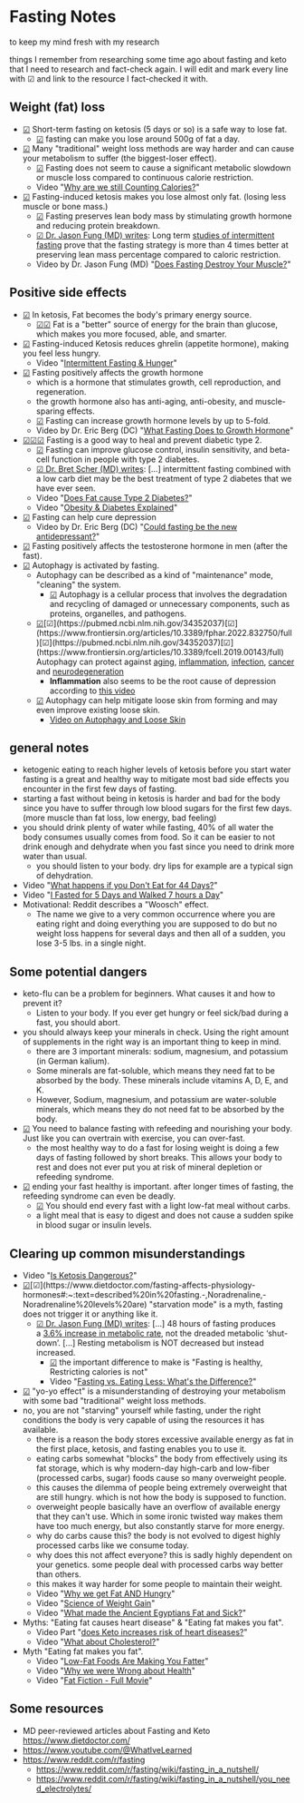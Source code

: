 # Fasting Notes
to keep my mind fresh with my research

things I remember from researching some time ago about fasting and keto that I need to research and fact-check again.
I will edit and mark every line with ☑︎ and link to the resource I fact-checked it with.

## Weight (fat) loss
- [☑︎](https://www.ncbi.nlm.nih.gov/pmc/articles/PMC8369953/) Short-term fasting on ketosis (5 days or so) is a safe way to lose fat.
  - [☑︎](https://www.ncbi.nlm.nih.gov/pmc/articles/PMC8369953/#:~:text=BF%20%5Bkg%5D,p%3C0.001) fasting can make you lose around 500g of fat a day.
- [☑︎](https://www.dietdoctor.com/biggest-loser-fail-ketogenic-weight-loss-study-success) Many "traditional" weight loss methods are way harder and can cause your metabolism to suffer (the biggest-loser effect).
  - [☑︎](https://www.dietdoctor.com/fasting-affects-physiology-hormones#:~:text=described%20in%20fasting.-,Noradrenaline,-Noradrenaline%20levels%20are) Fasting does not seem to cause a significant metabolic slowdown or muscle loss compared to continuous calorie restriction.
  - Video "[Why are we still Counting Calories?](https://youtu.be/VyNgvMYb7iQ)"
- [☑︎](https://blog.thefastingmethod.com/fasting-and-muscle-mass-fasting-part-14/) Fasting-induced ketosis makes you lose almost only fat. (losing less muscle or bone mass.)
  - [☑︎](https://blog.thefastingmethod.com/fasting-and-muscle-mass-fasting-part-14/) Fasting preserves lean body mass by stimulating growth hormone and reducing protein breakdown.
  - [☑︎ Dr. Jason Fung (MD) writes](https://www.dietdoctor.com/fasting-affects-physiology-hormones#:~:text=Long%20term%20studies%20of%20intermittent%20fasting%20prove%20that%20the%20fasting%20strategy%20is%20more%20than%204%20times%20better%20at%20preserving%20lean%20mass%20percentage%20compared%20to%20caloric%20restriction.): Long term [studies of intermittent fasting](https://www.ncbi.nlm.nih.gov/pubmed/27569118) prove that the fasting strategy is more than 4 times better at preserving lean mass percentage compared to caloric restriction.
  - Video by Dr. Jason Fung (MD) "[Does Fasting Destroy Your Muscle?](https://www.youtube.com/watch?v=teQIaU6wp2o)"
  
## Positive side effects
- [☑︎](https://www.dietdoctor.com/low-carb/ketosis#:~:text=Ketosis%20is%20a%20metabolic%20state%20in%20which%20your%20body%20uses%20fat%20and%20ketones%20rather%20than%20glucose%20(sugar)%20as%20its%20main%20fuel%20source.) In ketosis, Fat becomes the body's primary energy source.
  - [☑︎](https://youtu.be/Dan8qtgQRi8?t=275)[☑︎](https://www.ncbi.nlm.nih.gov/pmc/articles/PMC8840718/#:~:text=Interestingly%2C%20the%20authors%20demonstrated%20improved%20performance%20in%20a%20working%20memory%20bi%2Dconditional%20association%20task%20that%20reflect%20prefrontal%20cortex%20(PFC)%20and%20hippocampal%20interaction) Fat is a "better" source of energy for the brain than glucose, which makes you more focused, able, and smarter.
- [☑︎](https://www.dietdoctor.com/low-carb/ketosis#:~:text=Established%20benefits%3A-,Appetite%20regulation,-%3A%20One%20of) Fasting-induced Ketosis reduces ghrelin (appetite hormone), making you feel less hungry.
  - Video "[Intermittent Fasting & Hunger](https://www.youtube.com/watch?v=dFT2IKmwyfg)" 
- [☑︎](https://www.dietdoctor.com/fasting-affects-physiology-hormones#:~:text=salt%20and%20water.-,Growth%20hormone,-Growth%20hormone%20is) Fasting positively affects the growth hormone
  - which is a hormone that stimulates growth, cell reproduction, and regeneration. 
  - the growth hormone also has anti-aging, anti-obesity, and muscle-sparing effects.
  - [☑︎](https://blog.thefastingmethod.com/fasting-and-growth-hormone/#:~:text=During%20fasting%2C%20there%20is%20the%20spike%20in%20the%20early%20morning%2C%20but%20there%20is%20regular%20secretion%20throughout%20the%20day%20as%20well.%C2%A0Hartman%20et%20al%C2%A0also%20showed%20a%205%2Dfold%20increase%20in%20HGH%20in%20response%20to%20a%202%20day%20fast.) Fasting can increase growth hormone levels by up to 5-fold.
  - Video by Dr. Eric Berg (DC) "[What Fasting Does to Growth Hormone](https://www.youtube.com/watch?v=ucPymf2kWOA)"
- [☑︎](https://www.dietdoctor.com/fasting-affects-physiology-hormones#:~:text=Hormonal%20Adaptation-,Insulin,-Fasting%20is%20the)[☑︎](https://www.ncbi.nlm.nih.gov/pmc/articles/PMC5990470/)[☑︎](https://casereports.bmj.com/content/casereports/2018/bcr-2017-221854.full.pdf) Fasting is a good way to heal and prevent diabetic type 2.
  - [☑︎](https://www.ncbi.nlm.nih.gov/pmc/articles/PMC8653959/) Fasting can improve glucose control, insulin sensitivity, and beta-cell function in people with type 2 diabetes.
  - [☑︎ Dr. Bret Scher (MD) writes](https://www.dietdoctor.com/intermittent-fasting-the-best-diet-for-type-2-diabetes#:~:text=intermittent%20fasting%20combined%20with%20a%20low%20carb%20diet%20may%20be%20the%20best%20treatment%20of%20type%202%20diabetes%20that%20we%20have%20ever%20seen.): [...] intermittent fasting combined with a low carb diet may be the best treatment of type 2 diabetes that we have ever seen.
  - Video "[Does Fat cause Type 2 Diabetes?](https://youtu.be/hpOP_HKeazU)"
  - Video "[Obesity & Diabetes Explained](https://www.youtube.com/watch?v=xlfZvnV4v50)"
- [☑︎](https://psychcentral.com/depression/fasting-and-depression) Fasting can help cure depression
  - Video by Dr. Eric Berg (DC) "[Could fasting be the new antidepressant?](https://www.youtube.com/watch?v=1zH5dbzGm4Y)"
- [☑︎](https://josepheverettwil.substack.com/p/how-fasting-changes-testosterone) Fasting positively affects the testosterone hormone in men (after the fast).
- [☑︎](https://www.dietdoctor.com/renew-body-fasting-autophagy#:~:text=What%20activates%20autophagy,activator%20of%20autophagy.) Autophagy is activated by fasting.
  - Autophagy can be described as a kind of "maintenance" mode,  "cleaning" the system.
    - [☑︎](https://www.dietdoctor.com/renew-body-fasting-autophagy#:~:text=Autophagy%20%E2%80%93%20replacing%20old,to%20degrade%20proteins.) Autophagy is a cellular process that involves the degradation and recycling of damaged or unnecessary components, such as proteins, organelles, and pathogens.
  - [☑︎](https://www.dietdoctor.com/renew-body-fasting-autophagy#:~:text=The%20consequences%20of,development%20of%20AD.)[☑︎](https://pubmed.ncbi.nlm.nih.gov/34352037)[☑︎](https://www.frontiersin.org/articles/10.3389/fphar.2022.832750/full)[☑︎](https://pubmed.ncbi.nlm.nih.gov/34352037)[☑︎](https://www.frontiersin.org/articles/10.3389/fcell.2019.00143/full) Autophagy can protect against [aging](https://www.frontiersin.org/articles/10.3389/fcell.2019.00143/full), [inflammation](https://www.frontiersin.org/articles/10.3389/fphar.2022.832750/full#:~:text=Autophagy%20is%20known%20to%20regulate,accordingly%2C%20inflammatory%20cytokines%20and%20inflammasome), [infection](https://pubmed.ncbi.nlm.nih.gov/34352037/#:~:text=Fasting%20dramatically%20interrupted%20infection%20and,proceeded%20in%20fasting%20gnotobiotic%20mice.), [cancer](https://www.dietdoctor.com/renew-body-fasting-autophagy#:~:text=The%20consequences%20of,development%20of%20AD.) and [neurodegeneration](https://www.dietdoctor.com/renew-body-fasting-autophagy#:~:text=The%20consequences%20of,development%20of%20AD.) 
    - **Inflammation** also seems to be the root cause of depression according to [this video](https://www.youtube.com/watch?v=2X4qySqsYP8)
  - [☑︎](https://www.wefast.care/articles/fasting-loose-skin#:~:text=Autophagy%20and%20loose%20skin) Autophagy can help mitigate loose skin from forming and may even improve existing loose skin.
    - [Video on Autophagy and Loose Skin](https://www.youtube.com/watch?v=xvxo77kSsjM)

## general notes
- ketogenic eating to reach higher levels of ketosis before you start water fasting is a great and healthy way to mitigate most bad side effects you encounter in the first few days of fasting.
- starting a fast without being in ketosis is harder and bad for the body since you have to suffer through low blood sugars for the first few days. (more muscle than fat loss, low energy, bad feeling)
- you should drink plenty of water while fasting, 40% of all water the body consumes usually comes from food. So it can be easier to not drink enough and dehydrate when you fast since you need to drink more water than usual.
  - you should listen to your body. dry lips for example are a typical sign of dehydration.
- Video "[What happens if you Don't Eat for 44 Days?](https://www.youtube.com/watch?v=pfgM6nfWU-I)"
- Video "[I Fasted for 5 Days and Walked 7 hours a Day](https://www.youtube.com/watch?v=OcvTfIH-TTQ)"
- Motivational: Reddit describes a "Woosch" effect.
  - The name we give to a very common occurrence where you are eating right and doing everything you are supposed to do but no weight loss happens for several days and then all of a sudden, you lose 3-5 lbs. in a single night.

## Some potential dangers
- keto-flu can be a problem for beginners. What causes it and how to prevent it?
  - Listen to your body. If you ever get hungry or feel sick/bad during a fast, you should abort.
- you should always keep your minerals in check. Using the right amount of supplements in the right way is an important thing to keep in mind.
  - there are 3 important minerals: sodium, magnesium, and potassium (in German kalium).
  - Some minerals are fat-soluble, which means they need fat to be absorbed by the body. These minerals include vitamins A, D, E, and K.
  - However, Sodium, magnesium, and potassium are water-soluble minerals, which means they do not need fat to be absorbed by the body.
- [☑︎](https://www.youtube.com/watch?v=g8IGRyTdrOs) You need to balance fasting with refeeding and nourishing your body. Just like you can overtrain with exercise, you can over-fast.
  - the most healthy way to do a fast for losing weight is doing a few days of fasting followed by short breaks. This allows your body to rest and does not ever put you at risk of mineral depletion or refeeding syndrome.
- [☑︎](https://youtu.be/k1OMGDnGpIk?t=640) ending your fast healthy is important. after longer times of fasting, the refeeding syndrome can even be deadly.
  - [☑︎](https://youtu.be/k1OMGDnGpIk?t=677) You should end every fast with a light low-fat meal without carbs.
  - a light meal that is easy to digest and does not cause a sudden spike in blood sugar or insulin levels.

## Clearing up common misunderstandings
- Video "[Is Ketosis Dangerous?](https://www.youtube.com/watch?v=Dan8qtgQRi8)"
- [☑︎](https://www.dietdoctor.com/biggest-loser-fail-ketogenic-weight-loss-study-success#:~:text=This%20is%20what%20is%20sometimes%20termed%20%E2%80%98starvation%20mode%E2%80%99.%20This%20is%20what%20people%20imagine%20happens%20as%20their%20body%20starts%20to%20shut%20down%20in%20order%20to%20conserve%20energy.%20Basal%20metabolism%20(Calories%20Out)%20falls%20and%20you%20feel%20like%20crap.)[☑︎](https://www.dietdoctor.com/fasting-affects-physiology-hormones#:~:text=described%20in%20fasting.-,Noradrenaline,-Noradrenaline%20levels%20are) "starvation mode" is a myth, fasting does not trigger it or anything like it.
  -  [☑︎ Dr. Jason Fung (MD) writes](https://www.dietdoctor.com/fasting-affects-physiology-hormones#:~:text=48%20hours%20of,but%20instead%20increased.): [...] 48 hours of fasting produces a [3.6% increase in metabolic rate](https://www.ncbi.nlm.nih.gov/pubmed/14066725), not the dreaded metabolic ‘shut-down’. [...] Resting metabolism is NOT decreased but instead increased.
      - [☑︎](https://www.dietdoctor.com/biggest-loser-fail-ketogenic-weight-loss-study-success#:~:text=That%20reducing%20calories,came%20right%20back.) the important difference to make is "Fasting is healthy, Restricting calories is not"
      - Video "[Fasting vs. Eating Less: What's the Difference?](https://www.youtube.com/watch?v=APZCfmgzoS0)"
- [☑︎](https://www.dietdoctor.com/biggest-loser-fail-ketogenic-weight-loss-study-success) "yo-yo effect" is a misunderstanding of destroying your metabolism with some bad "traditional" weight loss methods.
- no, you are not "starving" yourself while fasting, under the right conditions the body is very capable of using the resources it has available.
   - there is a reason the body stores excessive available energy as fat in the first place, ketosis, and fasting enables you to use it.
   - eating carbs somewhat "blocks" the body from effectively using its fat storage, which is why modern-day high-carb and low-fiber (processed carbs, sugar) foods cause so many overweight people.
   - this causes the dilemma of people being extremely overweight that are still hungry. which is not how the body is supposed to function.
   - overweight people basically have an overflow of available energy that they can't use. Which in some ironic twisted way makes them have too much energy, but also constantly starve for more energy.
  - why do carbs cause this? the body is not evolved to digest highly processed carbs like we consume today.
  - why does this not affect everyone? this is sadly highly dependent on your genetics. some people deal with processed carbs way better than others.
  - this makes it way harder for some people to maintain their weight.
  - Video "[Why we get Fat AND Hungry](https://www.youtube.com/watch?v=KHaCKudtVi0)"
  - Video "[Science of Weight Gain](https://www.youtube.com/watch?v=zcMBm-UVdII)"
  - Video "[What made the Ancient Egyptians Fat and Sick?](https://www.youtube.com/watch?v=YGq_EbYEaSY)"
- Myths: "Eating fat causes heart disease" & "Eating fat makes you fat".
  - Video Part "[does Keto increases risk of heart diseases?](https://youtu.be/xlfZvnV4v50?t=673)"
  - Video "[What about Cholesterol?](https://www.youtube.com/watch?v=b7zWNabebxs)"
- Myth "Eating fat makes you fat".
  - Video "[Low-Fat Foods Are Making You Fatter](https://www.youtube.com/watch?v=oLtQLDptI1g)"
  - Video "[Why we were Wrong about Health](https://www.youtube.com/watch?v=5S6-v37nOtY)"
  - Video "[Fat Fiction - Full Movie](https://www.youtube.com/watch?v=TUADs-CK7vI)"

## Some resources
- MD peer-reviewed articles about Fasting and Keto https://www.dietdoctor.com/
- https://www.youtube.com/@WhatIveLearned
- https://www.reddit.com/r/fasting
  - https://www.reddit.com/r/fasting/wiki/fasting_in_a_nutshell/
  - https://www.reddit.com/r/fasting/wiki/fasting_in_a_nutshell/you_need_electrolytes/
